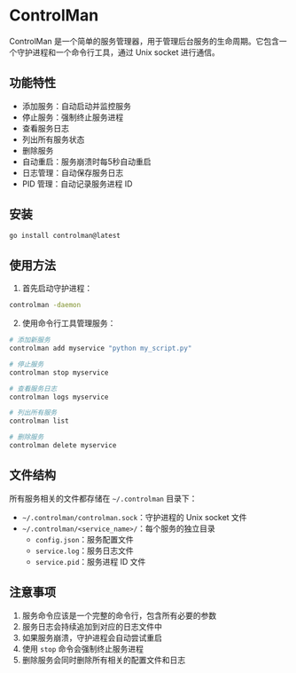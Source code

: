 # ControlMan

ControlMan 是一个简单的服务管理器，用于管理后台服务的生命周期。它包含一个守护进程和一个命令行工具，通过 Unix socket 进行通信。

## 功能特性

- 添加服务：自动启动并监控服务
- 停止服务：强制终止服务进程
- 查看服务日志
- 列出所有服务状态
- 删除服务
- 自动重启：服务崩溃时每5秒自动重启
- 日志管理：自动保存服务日志
- PID 管理：自动记录服务进程 ID

## 安装

```bash
go install controlman@latest
```

## 使用方法

1. 首先启动守护进程：

```bash
controlman -daemon
```

2. 使用命令行工具管理服务：

```bash
# 添加新服务
controlman add myservice "python my_script.py"

# 停止服务
controlman stop myservice

# 查看服务日志
controlman logs myservice

# 列出所有服务
controlman list

# 删除服务
controlman delete myservice
```

## 文件结构

所有服务相关的文件都存储在 `~/.controlman` 目录下：

- `~/.controlman/controlman.sock`：守护进程的 Unix socket 文件
- `~/.controlman/<service_name>/`：每个服务的独立目录
  - `config.json`：服务配置文件
  - `service.log`：服务日志文件
  - `service.pid`：服务进程 ID 文件

## 注意事项

1. 服务命令应该是一个完整的命令行，包含所有必要的参数
2. 服务日志会持续追加到对应的日志文件中
3. 如果服务崩溃，守护进程会自动尝试重启
4. 使用 `stop` 命令会强制终止服务进程
5. 删除服务会同时删除所有相关的配置文件和日志 